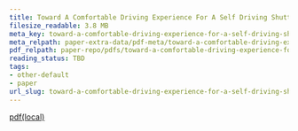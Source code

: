 ```yaml
---
title: Toward A Comfortable Driving Experience For A Self Driving Shuttle Bus
filesize_readable: 3.8 MB
meta_key: toward-a-comfortable-driving-experience-for-a-self-driving-shuttle-bus
meta_relpath: paper-extra-data/pdf-meta/toward-a-comfortable-driving-experience-for-a-self-driving-shuttle-bus.yaml
pdf_relpath: paper-repo/pdfs/toward-a-comfortable-driving-experience-for-a-self-driving-shuttle-bus.pdf
reading_status: TBD
tags:
- other-default
- paper
url_slug: toward-a-comfortable-driving-experience-for-a-self-driving-shuttle-bus
---
```


[pdf(local)](../../paper-repo/pdfs/toward-a-comfortable-driving-experience-for-a-self-driving-shuttle-bus.pdf)
